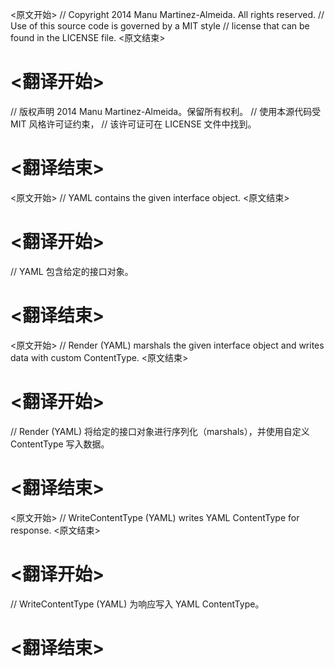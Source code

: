 
<原文开始>
// Copyright 2014 Manu Martinez-Almeida. All rights reserved.
// Use of this source code is governed by a MIT style
// license that can be found in the LICENSE file.
<原文结束>

# <翻译开始>
// 版权声明 2014 Manu Martinez-Almeida。保留所有权利。
// 使用本源代码受 MIT 风格许可证约束，
// 该许可证可在 LICENSE 文件中找到。
# <翻译结束>


<原文开始>
// YAML contains the given interface object.
<原文结束>

# <翻译开始>
// YAML 包含给定的接口对象。
# <翻译结束>


<原文开始>
// Render (YAML) marshals the given interface object and writes data with custom ContentType.
<原文结束>

# <翻译开始>
// Render (YAML) 将给定的接口对象进行序列化（marshals），并使用自定义 ContentType 写入数据。
# <翻译结束>


<原文开始>
// WriteContentType (YAML) writes YAML ContentType for response.
<原文结束>

# <翻译开始>
// WriteContentType (YAML) 为响应写入 YAML ContentType。
# <翻译结束>

